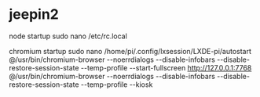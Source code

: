 # jeepin2

node startup
sudo nano /etc/rc.local

chromium startup
sudo nano /home/pi/.config/lxsession/LXDE-pi/autostart
@/usr/bin/chromium-browser --noerrdialogs --disable-infobars --disable-restore-session-state --temp-profile --start-fullscreen http://127.0.0.1:7768
@/usr/bin/chromium-browser --noerrdialogs --disable-infobars --disable-restore-session-state --temp-profile --kiosk
